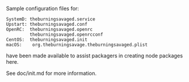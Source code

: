 Sample configuration files for:
```
SystemD: theburningsavaged.service
Upstart: theburningsavaged.conf
OpenRC:  theburningsavaged.openrc
         theburningsavaged.openrcconf
CentOS:  theburningsavaged.init
macOS:    org.theburningsavage.theburningsavaged.plist
```
have been made available to assist packagers in creating node packages here.

See doc/init.md for more information.
